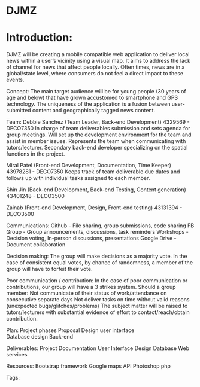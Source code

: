 # DJMZ

# Introduction:
DJMZ will be creating a mobile compatible web application to deliver local news within a user’s vicinity using a visual map. It aims to address the lack of channel for news that affect people locally. Often times, news are in a global/state level, where consumers do not feel a direct impact to these events. 

Concept:
The main target audience will be for young people (30 years of age and below) that have grown accustomed to smartphone and GPS technology. The uniqueness of the application is a fusion between user-submitted content and geographically tagged news content.

Team:
Debbie Sanchez (Team Leader, Back-end Development)
4329569 - DECO7350
In charge of team deliverables submission and sets agenda for group meetings. Will set up the development environment for the team and assist in member issues. Represents the team when communicating with tutors/lecturer. Secondary back-end developer specializing on the spatial functions in the project.

Miral Patel (Front-end Development, Documentation, Time Keeper)
43978281 - DECO7350
Keeps track of team deliverable due dates and follows up with individual tasks assigned to each member. 

Shin Jin (Back-end Development, Back-end Testing, Content generation)
43401248 - DECO3500

Zainab (Front-end Development, Design, Front-end testing)
43131394 - DECO3500

Communications:
Github -  File sharing, group submissions, code sharing
FB Group - Group announcements, discussions, task reminders
Workshops - Decision voting, In-person discussions, presentations
Google Drive - Document collaboration

Decision making:
The group will make decisions as a majority vote. In the case of consistent equal votes, by chance of randomness, a member of the group will have to forfeit their vote.


Poor communication / contribution:
In the case of poor communication or contributions, our group will have a 3 strikes system. Should a group member:
Not communicate of their status of work/attendance on consecutive separate days
Not deliver tasks on time without valid reasons (unexpected bugs/glitches/problems)
The subject matter will be raised to tutors/lecturers with substantial evidence of effort to contact/reach/obtain contribution.

Plan:
Project phases
Proposal
Design user interface	
Database design
Back-end

Deliverables:
Project Documentation
User Interface Design
Database
Web services

Resources:
Bootstrap framework
Google maps API
Photoshop
php

Tags:

